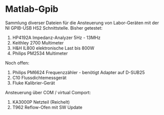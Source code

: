 # Matlab-Gpib
Sammlung diverser Dateien für die Ansteuerung von Labor-Geräten
mit der NI GPIB-USB HS2 Schnittstelle.
Bisher getestet:
1) HP4192A Impedanz-Analyzer 5Hz - 13MHz
2) Keithley 2700 Multimeter
3) H&H IL800 elektronische Last bis 800W
4) Philips PM2534 Multimeter

Noch offen:
1) Philips PM6624 Frequenzzähler - benötigt Adapter auf D-SUB25
2) C10 Flussdichtemessgerät
3) Fluke Kalibrier-Gerät

Ansteuerung über COM / virtual Comport:
1) KA3000P Netzteil (Reichelt)
2) T962 Reflow-Ofen mit SW Update